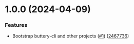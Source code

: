 # 1.0.0 (2024-04-09)


### Features

* Bootstrap buttery-cli and other projects ([#1](https://github.com/drewdecarme/buttery-tools/issues/1)) ([2467736](https://github.com/drewdecarme/buttery-tools/commit/2467736a37ee27123ad39d00d864512c6e06d263))

